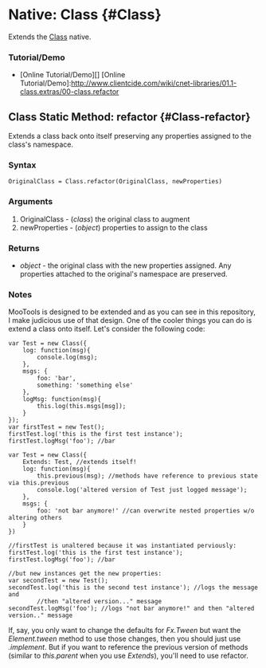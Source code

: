 Native: Class {#Class}
=====================

Extends the [Class][] native.

### Tutorial/Demo

* [Online Tutorial/Demo][]
[Online Tutorial/Demo]:http://www.clientcide.com/wiki/cnet-libraries/01.1-class.extras/00-class.refactor

Class Static Method: refactor {#Class-refactor}
-----------------------------------------------

Extends a class back onto itself preserving any properties assigned to the class's namespace.


### Syntax

	OriginalClass = Class.refactor(OriginalClass, newProperties)

### Arguments

1. OriginalClass - (*class*) the original class to augment
2. newProperties - (*object*) properties to assign to the class

### Returns

* *object* - the original class with the new properties assigned. Any properties attached to the original's namespace are preserved.

### Notes

MooTools is designed to be extended and as you can see in this repository, I make judicious use of that design. One of the cooler things you can do is extend a class onto itself. Let's consider the following code:


	var Test = new Class({
		log: function(msg){
			console.log(msg);
		},
		msgs: {
			foo: 'bar',
			something: 'something else'
		},
		logMsg: function(msg){
			this.log(this.msgs[msg]);
		}
	});
	var firstTest = new Test();
	firstTest.log('this is the first test instance');
	firstTest.logMsg('foo'); //bar

	var Test = new Class({
		Extends: Test, //extends itself!
		log: function(msg){
			this.previous(msg); //methods have reference to previous state via this.previous
			console.log('altered version of Test just logged message');
		},
		msgs: {
			foo: 'not bar anymore!' //can overwrite nested properties w/o altering others
		}
	})

	//firstTest is unaltered because it was instantiated perviously:
	firstTest.log('this is the first test instance');
	firstTest.logMsg('foo'); //bar

	//but new instances get the new properties:
	var secondTest = new Test();
	secondTest.log('this is the second test instance'); //logs the message and
			//then "altered version..." message
	secondTest.logMsg('foo'); //logs "not bar anymore!" and then "altered version.." message

If, say, you only want to change the defaults for *Fx.Tween* but want the *Element.tween* method to use those changes, then you should just use *.implement*. But if you want to reference the previous version of methods (similar to *this.parent* when you use *Extends*), you'll need to use refactor.

[Class]: /docs/core/Class/Class